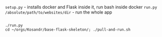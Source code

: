 
`setup.py` - installs docker and Flask inside it, run bash inside docker
`run.py /absolute/path/to/websites/dir` - run the whole app


```

./run.py
cd ~/orgs/Kosandr/base-flask-skeleton/; ./pull-and-run.sh
```

